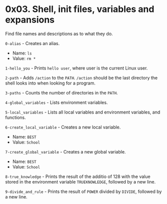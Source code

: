# 0x03. Shell, init files, variables and expansions

Find file names and descriptions as to what they do.

`0-alias` - Creates an alias.
* Name: `ls`
* Value: `rm *`

`1-hello_you` - Prints `hello user`, where user is the current Linux user.

`2-path` - Adds `/action` to the `PATH`. `/action` should be the last directory the shell looks into when looking for a program.

`3-paths` - Counts the number of directories in the `PATH`.

`4-global_variables` - Lists environment variables.

`5-local_variables` - Lists all local variables and environment variables, and functions.

`6-create_local_variable` - Creates a new local variable.
* Name: `BEST`
* Value: `School`

`7-create_global_variable` - Creates a new global variable.
* Name: `BEST`
* Value: `School`

`8-true_knowledge` - Prints the result of the additio of 128 with the value stored in the environment variable `TRUEKNOWLEDGE`, followed by a new line.

`9-divide_and_rule` - Prints the result of `POWER` divided by `DIVIDE`, followed by a new line.
